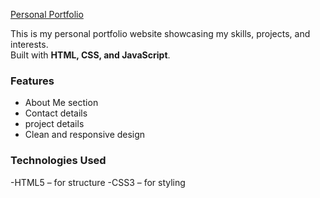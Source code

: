 [Personal Portfolio]( https://divyadharshiniannadurai.github.io/personal-portfolio/)

This is my personal portfolio website showcasing my skills, projects, and interests.  
Built with **HTML, CSS, and JavaScript**.  

### Features
- About Me section  
- Contact details
- project details 
- Clean and responsive design

### Technologies Used
-HTML5 – for structure
-CSS3 – for styling

 
